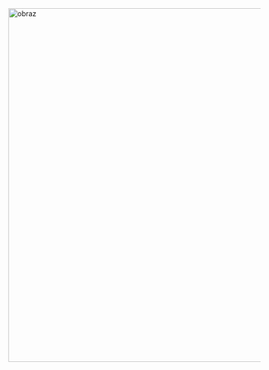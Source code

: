 <img width="1667" height="705" alt="obraz" src="https://github.com/user-attachments/assets/9745f30c-94c7-408a-816a-ed906c3101dd" />
